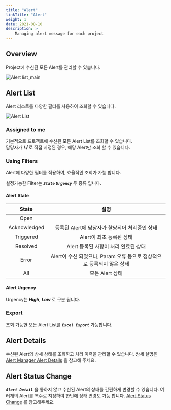 ```yaml
---
title: "Alert"
linkTitle: "Alert"
weight: 1
date: 2021-08-10
description: >
    Managing alert message for each project
---
```


## Overview
Project에 수신된 모든 Alert를 관리할 수 있습니다.

![Alert list_main](/docs/guides/user_guide/monitoring/project_dashboard/project_dashboard_img/alert_manager_project_dashboard_img_01.png)

## Alert List
Alert 리스트를 다양한 필터를 사용하여 조회할 수 있습니다.

![Alert List](/docs/guides/user_guide/monitoring/project_dashboard/project_dashboard_img/alert_manager_project_dashboard_img_02.png)

### Assigned to me
기본적으로 프로젝트에 수신된 모든 Alert List를 조회할 수 있습니다.  
담당자가 _**나**_ 로 직접 지정된 경우, 해당 Alert만 조회 할 수 있습니다.

### Using Filters
Alert에 다양한 필터를 적용하여, 효율적인 조회가 가능 합니다.

설정가능한 Filter는 _**`State`**_ _**`Urgency`**_ 두 종류 입니다.

#### Alert State

|State|설명|
|:--:|:--:|
|Open||
|Acknowledged|등록된 Alert에 담당자가 할당되어 처리중인 상태|
|Triggered|Alert이 최초 등록된 상태|
|Resolved|Alert 등록된 사항이 처리 완료된 상태|
|Error|Alert이 수신 되었으나, Param 오류 등으로 정상적으로 등록되지 않은 상태|
|All|모든 Alert 상태|

#### Alert Urgency
Urgency는 _**High**_, _**Low**_ 로 구분 됩니다.

### Export
조회 가능한 모든 Alert List를 _**`Excel Export`**_ 가능합니다.

## Alert Details
수신된 Alert의 상세 상태를 조회하고 처리 이력을 관리할 수 있습니다.
상세 설명은 [Alert Manager Alert Details](/docs/guides/user_guide/monitoring/alert_manager/alert/#alert-details) 을 참고해 주세요.

## Alert Status Change
_**`Alert Detail`**_ 을 통하지 않고 수신된 Alert의 상태를 간편하게 변경할 수 있습니다.
여러개의 Alert를 복수로 지정하여 한번에 상태 변경도 가능 합니다. [Alert Status Change](/docs/guides/user_guide/monitoring/alert_manager/alert/#alert-status-change) 를 참고해주세요.


